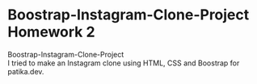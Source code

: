 # Boostrap-Instagram-Clone-Project Homework 2
Boostrap-Instagram-Clone-Project<br>
I tried to make an Instagram clone using HTML, CSS and Boostrap for patika.dev.

